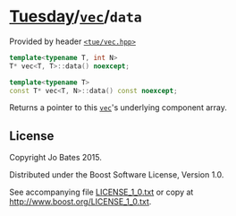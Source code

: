 [Tuesday](../../../README.md)/[`vec`](../../headers/vec.md)/`data`
==================================================================
Provided by header [`<tue/vec.hpp>`](../../headers/vec.md)

```c++
template<typename T, int N>
T* vec<T, T>::data() noexcept;

template<typename T>
const T* vec<T, N>::data() const noexcept;
```

Returns a pointer to this [`vec`](../../headers/vec.md)'s underlying component
array.

License
-------
Copyright Jo Bates 2015.

Distributed under the Boost Software License, Version 1.0.

See accompanying file [LICENSE_1_0.txt](../../../LICENSE_1_0.txt) or copy at
http://www.boost.org/LICENSE_1_0.txt.

